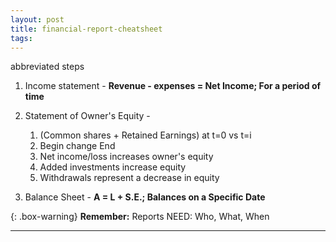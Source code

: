 ```yaml
---
layout: post
title: financial-report-cheatsheet
tags: 
---
```


abbreviated steps

1. Income statement - **Revenue - expenses = Net Income; For a period of time**
    
2. Statement of Owner's Equity - 
   1. (Common shares + Retained Earnings) at t=0 vs t=i 
   2. Begin change End
   3. Net income/loss increases owner's equity
   4. Added investments increase equity
   5. Withdrawals represent a decrease in equity

3. Balance Sheet  - **A = L + S.E.; Balances on a Specific Date**

{: .box-warning}
**Remember:** Reports NEED: Who, What, When

---
